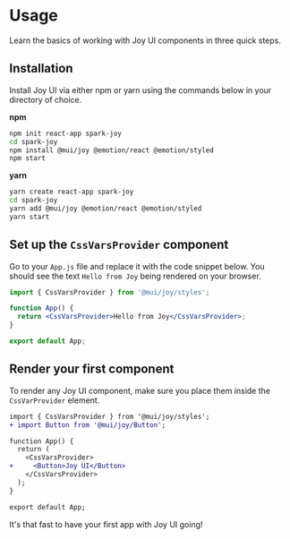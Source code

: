 # Usage

<p class="description">Learn the basics of working with Joy UI components in three quick steps.</p>

## Installation

Install Joy UI via either npm or yarn using the commands below in your directory of choice.

**npm**

```sh
npm init react-app spark-joy
cd spark-joy
npm install @mui/joy @emotion/react @emotion/styled
npm start
```

**yarn**

```sh
yarn create react-app spark-joy
cd spark-joy
yarn add @mui/joy @emotion/react @emotion/styled
yarn start
```

## Set up the `CssVarsProvider` component

Go to your `App.js` file and replace it with the code snippet below. You should see the text `Hello from Joy` being rendered on your browser.

```jsx
import { CssVarsProvider } from '@mui/joy/styles';

function App() {
  return <CssVarsProvider>Hello from Joy</CssVarsProvider>;
}

export default App;
```

## Render your first component

To render any Joy UI component, make sure you place them inside the `CssVarProvider` element.

```diff
import { CssVarsProvider } from '@mui/joy/styles';
+ import Button from '@mui/joy/Button';

function App() {
  return (
    <CssVarsProvider>
+     <Button>Joy UI</Button>
    </CssVarsProvider>
  );
}

export default App;
```

It's that fast to have your first app with Joy UI going!
